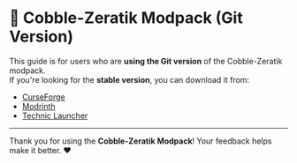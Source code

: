 # 🧱 Cobble-Zeratik Modpack (Git Version)

This guide is for users who are **using the Git version** of the Cobble-Zeratik modpack.  
If you're looking for the **stable version**, you can download it from:

- [CurseForge](https://www.curseforge.com/minecraft/modpacks/cobblezeratik)
- [Modrinth](https://modrinth.com/modpack/cobblezeratik)
- [Technic Launcher](https://www.technicpack.net/modpack/cobble-zeratik.2003945)


---

Thank you for using the **Cobble-Zeratik Modpack**! Your feedback helps make it better. ❤️

